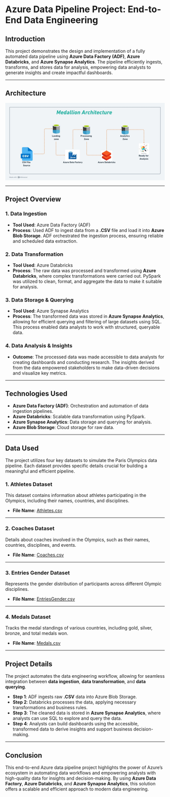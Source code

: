 # Azure Data Pipeline Project: End-to-End Data Engineering

## Introduction

This project demonstrates the design and implementation of a fully automated data pipeline using **Azure Data Factory (ADF)**, **Azure Databricks**, and **Azure Synapse Analytics**. The pipeline efficiently ingests, transforms, and stores data for analysis, empowering data analysts to generate insights and create impactful dashboards.

---

## Architecture  
<img src="Architecture.jpeg" alt="Paris Olympics Architecture" width="900"/>

---

## Project Overview

### 1. **Data Ingestion**
- **Tool Used**: Azure Data Factory (ADF)
- **Process**: Used ADF to ingest data from a **.CSV** file and load it into **Azure Blob Storage**. ADF orchestrated the ingestion process, ensuring reliable and scheduled data extraction.

### 2. **Data Transformation**
- **Tool Used**: Azure Databricks
- **Process**: The raw data was processed and transformed using **Azure Databricks**, where complex transformations were carried out. PySpark was utilized to clean, format, and aggregate the data to make it suitable for analysis.

### 3. **Data Storage & Querying**
- **Tool Used**: Azure Synapse Analytics
- **Process**: The transformed data was stored in **Azure Synapse Analytics**, allowing for efficient querying and filtering of large datasets using SQL. This process enabled data analysts to work with structured, queryable data.

### 4. **Data Analysis & Insights**
- **Outcome**: The processed data was made accessible to data analysts for creating dashboards and conducting research. The insights derived from the data empowered stakeholders to make data-driven decisions and visualize key metrics.

---

## Technologies Used

- **Azure Data Factory (ADF)**: Orchestration and automation of data ingestion pipelines.
- **Azure Databricks**: Scalable data transformation using PySpark.
- **Azure Synapse Analytics**: Data storage and querying for analysis.
- **Azure Blob Storage**: Cloud storage for raw data.

---
## Data Used  

The project utilizes four key datasets to simulate the Paris Olympics data pipeline. Each dataset provides specific details crucial for building a meaningful and efficient pipeline.  

### 1. **Athletes Dataset**  
This dataset contains information about athletes participating in the Olympics, including their names, countries, and disciplines.  
- **File Name**: [Athletes.csv](link-to-athletes-file)  

---

### 2. **Coaches Dataset**  
Details about coaches involved in the Olympics, such as their names, countries, disciplines, and events.  
- **File Name**: [Coaches.csv](link-to-coaches-file)  

---

### 3. **Entries Gender Dataset**  
Represents the gender distribution of participants across different Olympic disciplines.  
- **File Name**: [EntriesGender.csv](link-to-entries-gender-file)  

---

### 4. **Medals Dataset**  
Tracks the medal standings of various countries, including gold, silver, bronze, and total medals won.  
- **File Name**: [Medals.csv](link-to-medals-file)  

---

## Project Details

The project automates the data engineering workflow, allowing for seamless integration between **data ingestion**, **data transformation**, and **data querying**.

- **Step 1**: ADF ingests raw **.CSV** data into Azure Blob Storage.
- **Step 2**: Databricks processes the data, applying necessary transformations and business rules.
- **Step 3**: The cleaned data is stored in **Azure Synapse Analytics**, where analysts can use SQL to explore and query the data.
- **Step 4**: Analysts can build dashboards using the accessible, transformed data to derive insights and support business decision-making.

---

## Conclusion

This end-to-end Azure data pipeline project highlights the power of Azure’s ecosystem in automating data workflows and empowering analysts with high-quality data for insights and decision-making. By using **Azure Data Factory**, **Azure Databricks**, and **Azure Synapse Analytics**, this solution offers a scalable and efficient approach to modern data engineering.
